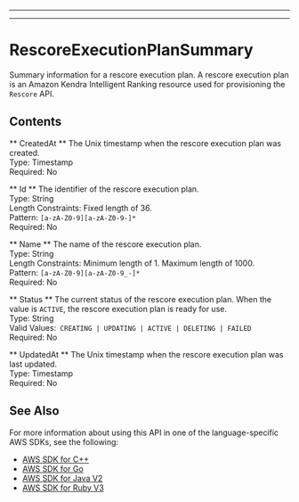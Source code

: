 --------

--------

# RescoreExecutionPlanSummary<a name="API_Ranking_RescoreExecutionPlanSummary"></a>

Summary information for a rescore execution plan\. A rescore execution plan is an Amazon Kendra Intelligent Ranking resource used for provisioning the `Rescore` API\.

## Contents<a name="API_Ranking_RescoreExecutionPlanSummary_Contents"></a>

 ** CreatedAt **   <a name="Kendra-Type-Ranking_RescoreExecutionPlanSummary-CreatedAt"></a>
The Unix timestamp when the rescore execution plan was created\.  
Type: Timestamp  
Required: No

 ** Id **   <a name="Kendra-Type-Ranking_RescoreExecutionPlanSummary-Id"></a>
The identifier of the rescore execution plan\.  
Type: String  
Length Constraints: Fixed length of 36\.  
Pattern: `[a-zA-Z0-9][a-zA-Z0-9-]*`   
Required: No

 ** Name **   <a name="Kendra-Type-Ranking_RescoreExecutionPlanSummary-Name"></a>
The name of the rescore execution plan\.  
Type: String  
Length Constraints: Minimum length of 1\. Maximum length of 1000\.  
Pattern: `[a-zA-Z0-9][a-zA-Z0-9_-]*`   
Required: No

 ** Status **   <a name="Kendra-Type-Ranking_RescoreExecutionPlanSummary-Status"></a>
The current status of the rescore execution plan\. When the value is `ACTIVE`, the rescore execution plan is ready for use\.  
Type: String  
Valid Values:` CREATING | UPDATING | ACTIVE | DELETING | FAILED`   
Required: No

 ** UpdatedAt **   <a name="Kendra-Type-Ranking_RescoreExecutionPlanSummary-UpdatedAt"></a>
The Unix timestamp when the rescore execution plan was last updated\.  
Type: Timestamp  
Required: No

## See Also<a name="API_Ranking_RescoreExecutionPlanSummary_SeeAlso"></a>

For more information about using this API in one of the language\-specific AWS SDKs, see the following:
+  [AWS SDK for C\+\+](https://docs.aws.amazon.com/goto/SdkForCpp/kendra-ranking-2022-10-19/RescoreExecutionPlanSummary) 
+  [AWS SDK for Go](https://docs.aws.amazon.com/goto/SdkForGoV1/kendra-ranking-2022-10-19/RescoreExecutionPlanSummary) 
+  [AWS SDK for Java V2](https://docs.aws.amazon.com/goto/SdkForJavaV2/kendra-ranking-2022-10-19/RescoreExecutionPlanSummary) 
+  [AWS SDK for Ruby V3](https://docs.aws.amazon.com/goto/SdkForRubyV3/kendra-ranking-2022-10-19/RescoreExecutionPlanSummary) 